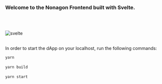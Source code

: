 ### Welcome to the Nonagon Frontend built with Svelte.

<br>

<br>

   ![svelte](https://user-images.githubusercontent.com/19872990/186268257-d00815ae-62b4-474c-be44-6e5a784904a2.png)
   
<br>
In order to start the dApp on your localhost, run the following commands:

```yarn```
<br>
<br>
```yarn build```
<br>
<br>
```yarn start```

<br>

